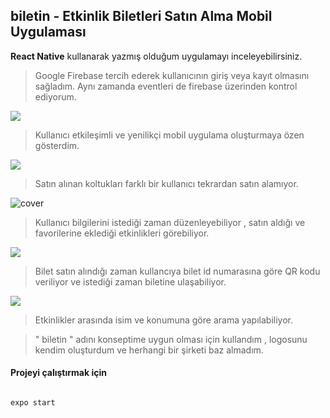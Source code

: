## biletin - Etkinlik Biletleri Satın Alma Mobil Uygulaması

**React Native** kullanarak yazmış olduğum uygulamayı inceleyebilirsiniz.

> Google Firebase tercih ederek kullanıcının giriş veya kayıt olmasını sağladım. Aynı zamanda eventleri de firebase üzerinden kontrol ediyorum.

![](https://i.hizliresim.com/jalua8c.png)

> Kullanıcı etkileşimli ve yenilikçi mobil uygulama oluşturmaya özen gösterdim.

![](https://i.hizliresim.com/ij6q00q.gif)

> Satın alınan koltukları farklı bir kullanıcı tekrardan satın alamıyor.

![cover](https://i.hizliresim.com/2a5h7wk.gif)

> Kullanıcı bilgilerini istediği zaman düzenleyebiliyor , satın aldığı ve favorilerine eklediği etkinlikleri görebiliyor.

![](https://i.hizliresim.com/oafgflt.gif)

> Bilet satın alındığı zaman kullancıya bilet id numarasına göre QR kodu veriliyor ve istediği zaman biletine ulaşabiliyor.

![](https://i.hizliresim.com/oemhvym.gif)

> Etkinlikler arasında isim ve konumuna göre arama yapılabiliyor.

> " biletin " adını konseptime uygun olması için kullandım , logosunu kendim oluşturdum ve herhangi bir şirketi baz almadım.

#### Projeyi çalıştırmak için

```bash

expo start

```
